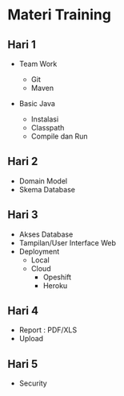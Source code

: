 # Materi Training #

## Hari 1 ##

- Team Work
  - Git
  - Maven

- Basic Java
  - Instalasi
  - Classpath
  - Compile dan Run

## Hari 2 ##

- Domain Model
- Skema Database

## Hari 3 ##

- Akses Database
- Tampilan/User Interface Web
- Deployment
  - Local
  - Cloud
    - Opeshift
    - Heroku

## Hari 4 ##

- Report : PDF/XLS
- Upload

## Hari 5 ##

- Security
